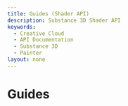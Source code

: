 ```yaml
---
title: Guides (Shader API)
description: Substance 3D Shader API
keywords:
  - Creative Cloud
  - API Documentation
  - Substance 3D
  - Painter
layout: none
---
```


Guides
======
